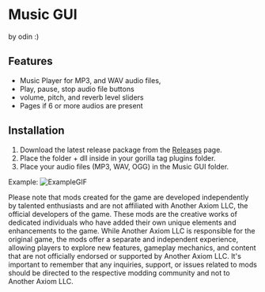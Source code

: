 # Music GUI
by odin :)

## Features

- Music Player for MP3, and WAV audio files,
- Play, pause, stop audio file buttons
- volume, pitch, and reverb level sliders
- Pages if 6 or more audios are present

## Installation

1. Download the latest release package from the [Releases](https://github.com/odinong/MusicGUI/releases/latest) page.
2. Place the folder + dll inside in your gorilla tag plugins folder.
3. Place your audio files (MP3, WAV, OGG) in the Music GUI folder.

Example:
![ExampleGIF]([https://github.com/odinong/MusicGUI/blob/master/example.gif?raw=true])


Please note that mods created for the game are developed independently by talented enthusiasts and are not affiliated with Another Axiom LLC, the official developers of the game. These mods are the creative works of dedicated individuals who have added their own unique elements and enhancements to the game. While Another Axiom LLC is responsible for the original game, the mods offer a separate and independent experience, allowing players to explore new features, gameplay mechanics, and content that are not officially endorsed or supported by Another Axiom LLC. It's important to remember that any inquiries, support, or issues related to mods should be directed to the respective modding community and not to Another Axiom LLC. 

